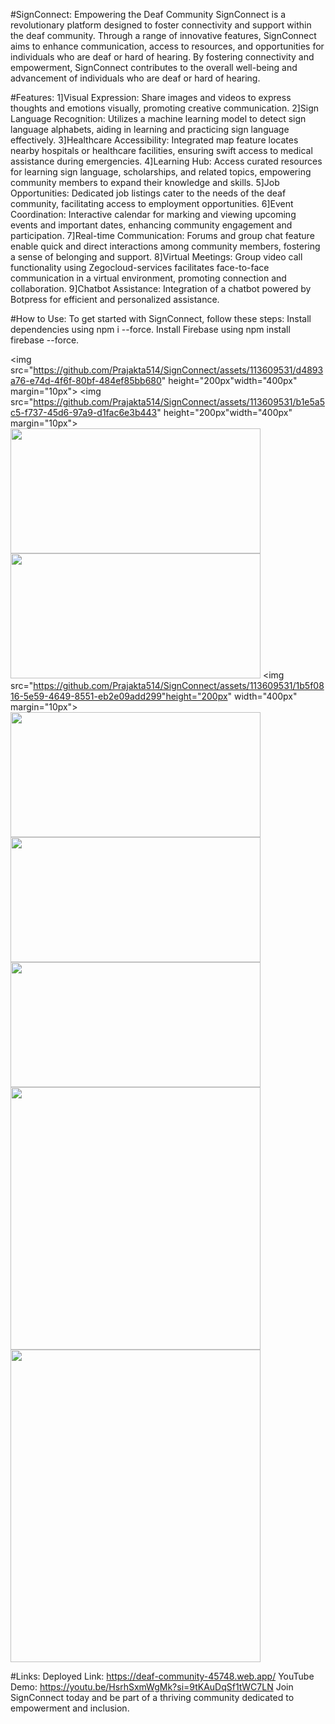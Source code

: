 #SignConnect: Empowering the Deaf Community
SignConnect is a revolutionary platform designed to foster connectivity and support within the deaf community. Through a range of innovative features, SignConnect aims to enhance communication, access to resources, and opportunities for individuals who are deaf or hard of hearing. By fostering connectivity and empowerment, SignConnect contributes to the overall well-being and advancement of individuals who are deaf or hard of hearing.

#Features:
1]Visual Expression: Share images and videos to express thoughts and emotions visually, promoting creative communication.
2]Sign Language Recognition: Utilizes a machine learning model to detect sign language alphabets, aiding in learning and practicing sign language effectively.
3]Healthcare Accessibility: Integrated map feature locates nearby hospitals or healthcare facilities, ensuring swift access to medical assistance during emergencies.
4]Learning Hub: Access curated resources for learning sign language, scholarships, and related topics, empowering community members to expand their knowledge and skills.
5]Job Opportunities: Dedicated job listings cater to the needs of the deaf community, facilitating access to employment opportunities.
6]Event Coordination: Interactive calendar for marking and viewing upcoming events and important dates, enhancing community engagement and participation.
7]Real-time Communication: Forums and group chat feature enable quick and direct interactions among community members, fostering a sense of belonging and support.
8]Virtual Meetings: Group video call functionality using Zegocloud-services facilitates face-to-face communication in a virtual environment, promoting connection and collaboration.
9]Chatbot Assistance: Integration of a chatbot powered by Botpress for efficient and personalized assistance.

#How to Use:
To get started with SignConnect, follow these steps:
Install dependencies using npm i --force.
Install Firebase using npm install firebase --force.

<img src="https://github.com/Prajakta514/SignConnect/assets/113609531/d4893a76-e74d-4f6f-80bf-484ef85bb680" height="200px"width="400px" margin="10px">
<img src="https://github.com/Prajakta514/SignConnect/assets/113609531/b1e5a5c5-f737-45d6-97a9-d1fac6e3b443" height="200px"width="400px" margin="10px">
<img src="https://github.com/Prajakta514/SignConnect/assets/113609531/f4526689-6379-4e20-b3fb-e8403740f12b" height="200px" width="400px" margin="10px">
<img src="https://github.com/Prajakta514/SignConnect/assets/113609531/b1cd2c28-294b-4516-be9e-981d53407a67" height="200px" width="400px" margin="10px">
<img src="https://github.com/Prajakta514/SignConnect/assets/113609531/1b5f0816-5e59-4649-8551-eb2e09add299"height="200px" width="400px" margin="10px">
<img src="https://github.com/Prajakta514/SignConnect/assets/113609531/18c02eee-9890-497e-96a8-5b903b2009b7" height="200px" width="400px" margin="10px">
<img src="https://github.com/Prajakta514/SignConnect/assets/113609531/508a064a-f91f-494b-aae6-2cc7352a0001" height="200px" width="400px" margin="10px">
<img src="https://github.com/Prajakta514/SignConnect/assets/113609531/1a00531f-8f97-49a6-a2d7-1ffcd7a48060" height="200px" width="400px" margin="10px">
<img src="https://github.com/Prajakta514/SignConnect/assets/113609531/8dd83385-5a87-4deb-8797-a6654389f49a" height="420px" width="400px" margin="10px">
<img src="https://github.com/Prajakta514/SignConnect/assets/113609531/9f1bc2b1-46a6-47ec-bf86-9e886b8216be" height="500px" width="400px" margin="10px">

#Links:
Deployed Link: https://deaf-community-45748.web.app/
YouTube Demo: https://youtu.be/HsrhSxmWgMk?si=9tKAuDqSf1tWC7LN
Join SignConnect today and be part of a thriving community dedicated to empowerment and inclusion.

